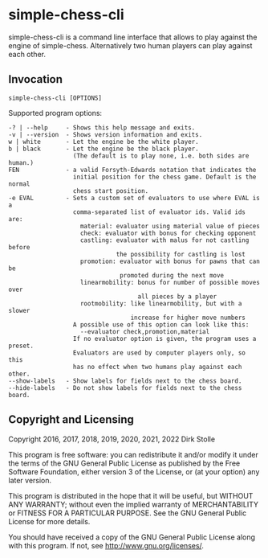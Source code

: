 # simple-chess-cli

simple-chess-cli is a command line interface that allows to play against the
engine of simple-chess. Alternatively two human players can play against each
other.

## Invocation

    simple-chess-cli [OPTIONS]

Supported program options:

    -? | --help     - Shows this help message and exits.
    -v | --version  - Shows version information and exits.
    w | white       - Let the engine be the white player.
    b | black       - Let the engine be the black player.
                      (The default is to play none, i.e. both sides are human.)
    FEN             - a valid Forsyth-Edwards notation that indicates the
                      initial position for the chess game. Default is the normal
                      chess start position.
    -e EVAL         - Sets a custom set of evaluators to use where EVAL is a
                      comma-separated list of evaluator ids. Valid ids are:
                        material: evaluator using material value of pieces
                        check: evaluator with bonus for checking opponent
                        castling: evaluator with malus for not castling before
                                  the possibility for castling is lost
                        promotion: evaluator with bonus for pawns that can be
                                   promoted during the next move
                        linearmobility: bonus for number of possible moves over
                                        all pieces by a player
                        rootmobility: like linearmobility, but with a slower
                                      increase for higher move numbers
                      A possible use of this option can look like this:
                        --evaluator check,promotion,material
                      If no evaluator option is given, the program uses a preset.
                      Evaluators are used by computer players only, so this
                      has no effect when two humans play against each other.
    --show-labels   - Show labels for fields next to the chess board.
    --hide-labels   - Do not show labels for fields next to the chess board.

## Copyright and Licensing

Copyright 2016, 2017, 2018, 2019, 2020, 2021, 2022  Dirk Stolle

This program is free software: you can redistribute it and/or modify
it under the terms of the GNU General Public License as published by
the Free Software Foundation, either version 3 of the License, or
(at your option) any later version.

This program is distributed in the hope that it will be useful,
but WITHOUT ANY WARRANTY; without even the implied warranty of
MERCHANTABILITY or FITNESS FOR A PARTICULAR PURPOSE.  See the
GNU General Public License for more details.

You should have received a copy of the GNU General Public License
along with this program.  If not, see <http://www.gnu.org/licenses/>.
